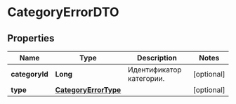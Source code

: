 

# CategoryErrorDTO

## Properties

Name | Type | Description | Notes
------------ | ------------- | ------------- | -------------
**categoryId** | **Long** | Идентификатор категории. |  [optional]
**type** | [**CategoryErrorType**](CategoryErrorType.md) |  |  [optional]




